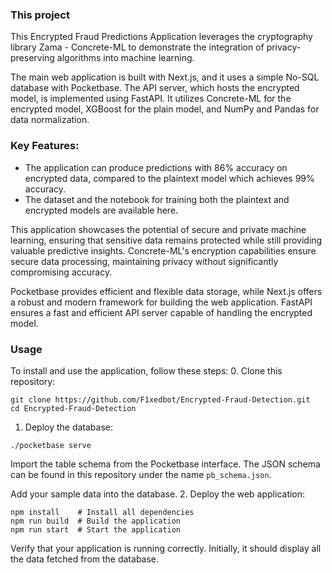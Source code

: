 ### This project
This Encrypted Fraud Predictions Application leverages the cryptography library Zama - Concrete-ML to demonstrate the integration of privacy-preserving algorithms into machine learning.

The main web application is built with Next.js, and it uses a simple No-SQL database with Pocketbase. The API server, which hosts the encrypted model, is implemented using FastAPI. It utilizes Concrete-ML for the encrypted model, XGBoost for the plain model, and NumPy and Pandas for data normalization.

### Key Features:

- The application can produce predictions with 86% accuracy on encrypted data, compared to the plaintext model which achieves 99% accuracy.
- The dataset and the notebook for training both the plaintext and encrypted models are available here.

This application showcases the potential of secure and private machine learning, ensuring that sensitive data remains protected while still providing valuable predictive insights. Concrete-ML's encryption capabilities ensure secure data processing, maintaining privacy without significantly compromising accuracy.

Pocketbase provides efficient and flexible data storage, while Next.js offers a robust and modern framework for building the web application. FastAPI ensures a fast and efficient API server capable of handling the encrypted model.

### Usage
To install and use the application, follow these steps:
0. Clone this repository:
```
git clone https://github.com/F1xedbot/Encrypted-Fraud-Detection.git
cd Encrypted-Fraud-Detection
```
1. Deploy the database:
```
./pocketbase serve
```
Import the table schema from the Pocketbase interface. The JSON schema can be found in this repository under the name `pb_schema.json`.

Add your sample data into the database.
2. Deploy the web application:
```
npm install    # Install all dependencies
npm run build  # Build the application
npm run start  # Start the application
```
Verify that your application is running correctly. Initially, it should display all the data fetched from the database.